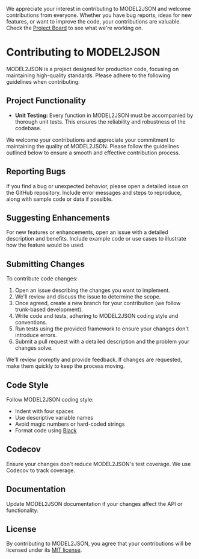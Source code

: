 We appreciate your interest in contributing to MODEL2JSON and welcome contributions from everyone. Whether you have bug reports, ideas for new features, or want to improve the code, your contributions are valuable. Check the [Project Board]() to see what we're working on.

# Contributing to MODEL2JSON

MODEL2JSON is a project designed for production code, focusing on maintaining high-quality standards. Please adhere to the following guidelines when contributing:

## Project Functionality

- **Unit Testing:** Every function in MODEL2JSON must be accompanied by thorough unit tests. This ensures the reliability and robustness of the codebase.

We welcome your contributions and appreciate your commitment to maintaining the quality of MODEL2JSON. Please follow the guidelines outlined below to ensure a smooth and effective contribution process.

## Reporting Bugs

If you find a bug or unexpected behavior, please open a detailed issue on the GitHub repository. Include error messages and steps to reproduce, along with sample code or data if possible.

## Suggesting Enhancements

For new features or enhancements, open an issue with a detailed description and benefits. Include example code or use cases to illustrate how the feature would be used.

## Submitting Changes

To contribute code changes:

1. Open an issue describing the changes you want to implement.
2. We'll review and discuss the issue to determine the scope.
3. Once agreed, create a new branch for your contribution (we follow trunk-based development).
4. Write code and tests, adhering to MODEL2JSON coding style and conventions.
5. Run tests using the provided framework to ensure your changes don't introduce errors.
6. Submit a pull request with a detailed description and the problem your changes solve.

We'll review promptly and provide feedback. If changes are requested, make them quickly to keep the process moving.

## Code Style

Follow MODEL2JSON coding style:

- Indent with four spaces
- Use descriptive variable names
- Avoid magic numbers or hard-coded strings
- Format code using [Black](https://black.readthedocs.io/en/stable/)

## Codecov

Ensure your changes don't reduce MODEL2JSON's test coverage. We use Codecov to track coverage.

## Documentation

Update MODEL2JSON documentation if your changes affect the API or functionality.

## License

By contributing to MODEL2JSON, you agree that your contributions will be licensed under its [MIT license](link-to-license).
